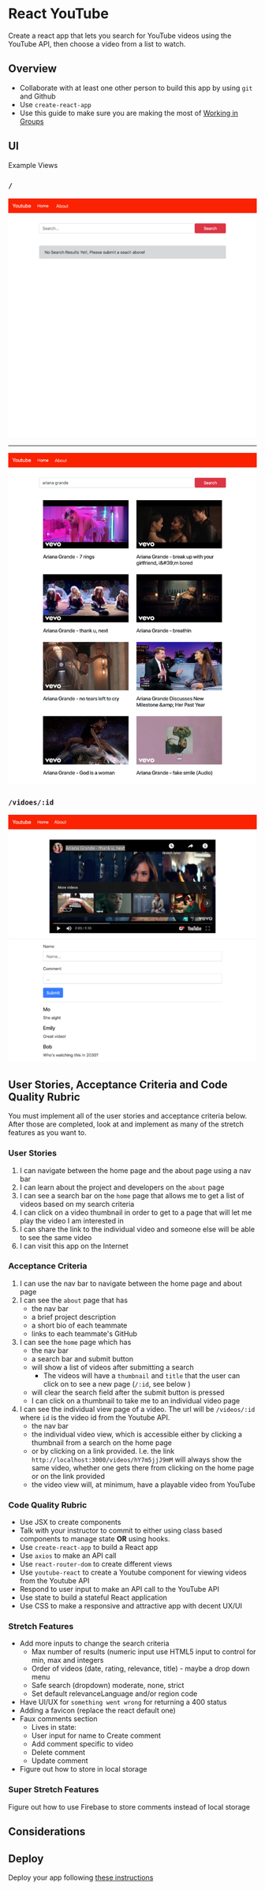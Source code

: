 # React YouTube 

Create a react app that lets you search for YouTube videos using the YouTube API, then choose a video from a list to watch.



## Overview

- Collaborate with at least one other person to build this app by using `git` and Github
- Use `create-react-app` 
- Use this guide to make sure you are making the most of [Working in Groups](./Working_In_Groups.md)

## UI

Example Views

### `/`

![](./assets/home-1.png)

<hr />

![](./assets/home-2.png)

### `/vidoes/:id`

![](./assets/video.png)


## User Stories, Acceptance Criteria and Code Quality Rubric

You must implement all of the user stories and acceptance criteria below. After those are completed, look at and implement as many of the stretch features as you want to.

### User Stories
1. I can navigate between the home page and the about page using a nav bar
1. I can learn about the project and developers on the `about` page
1. I can see a search bar on the `home` page that allows me to get a list of videos based on my search criteria
1. I can click on a video thumbnail in order to get to a page that will let me play the video I am interested in
1. I can share the link to the individual video and someone else will be able to see the same video
1. I can visit this app on the Internet

### Acceptance Criteria 

1. I can use the nav bar to navigate between the home page and about page
1. I can see the `about` page that has 
    - the nav bar
    - a brief project description
    - a short bio of each teammate
    - links to each teammate's GitHub
1. I can see the `home` page which has
    - the nav bar 
    - a search bar and submit button
    - will show a list of videos after submitting a search
        - The videos will have a `thumbnail` and `title` that the user can click on to see a new page (`/:id`, see below )
    - will clear the search field after the submit button is pressed
    - I can click on a thumbnail to take me to an individual video page
1. I can see the individual view page of a video. The url will be `/videos/:id` where `id` is the video id from the Youtube API. 
    - the nav bar
    - the individual video view, which is accessible either by clicking a thumbnail from a search on the home page
    - or by clicking on a link provided. I.e. the link `http://localhost:3000/videos/hY7m5jjJ9mM` will always show the same video, whether one gets there from clicking on the home page or on the link provided
    - the video view will, at minimum, have a playable video from YouTube

### Code Quality Rubric

- Use JSX to create components
- Talk with your instructor to commit to either using class based components to manage state **OR** using hooks. 
- Use `create-react-app` to build a React app
- Use `axios` to make an API call
- Use `react-router-dom` to create different views
- Use `youtube-react` to create a Youtube component for viewing videos from the Youtube API
- Respond to user input to make an API call to the YouTube API
- Use state to build a stateful React application
- Use CSS to make a responsive and attractive app with decent UX/UI


### Stretch Features

- Add more inputs to change the search criteria
    - Max number of results (numeric input use HTML5 input to control for min, max and integers
    - Order of videos (date, rating, relevance, title) - maybe a drop down menu
    - Safe search (dropdown) moderate, none, strict
    - Set default relevanceLanguage and/or region code
- Have UI/UX for `something went wrong` for returning a 400 status 
- Adding a favicon (replace the react default one)
- Faux comments section 
    - Lives in state:
    - User input for name to Create comment
    - Add comment specific to video
    - Delete comment
    - Update comment
- Figure out how to store in local storage  


### Super Stretch Features

Figure out how to use Firebase to store comments instead of local storage

## Considerations

## Deploy

Deploy your app following [these instructions](./Deploying_a_React_App_Frontend_to_Netlify.md)
